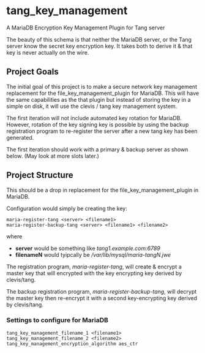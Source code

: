 # tang_key_management

A MariaDB Encryption Key Management Plugin for Tang server

The beauty of this schema is that neither the MariaDB server, or the Tang server know
the secret key encryption key. It takes both to derive it & that key is never actually
on the wire.


## Project Goals

The initial goal of this project is to make a secure network key management replacement
for the file_key_management_plugin for MariaDB. This will have the same capabilities as
the that plugin but instead of storing the key in a simple on disk, it will use the
clevis / tang key management system.

The first iteration will not include automated key rotation for MariaDB. However, rotation
of the key signing key is possible by using the backup registration program to re-register
the server after a new tang key has been generated.

The first iteration should work with a primary & backup server as shown below. (May look at
more slots later.)

## Project Structure

This should be a drop in replacement for the file_key_management_plugin in MariaDB.

Configuration would simply be creating the key:

```
maria-register-tang <server> <filename1>
maria-register-backup-tang <server> <filename1> <filename2>
```

where 

- **server** would be something like *tang1.example.com:6789*
- **filenameN** would tyipcally be */var/lib/mysql/maria-tangN.jwe*

The registration program, *maria-register-tang*, will create & encrypt a master key that
will encrypted with the key encrypting key derived by clevis/tang.

The backup registration program, *maria-register-backup-tang*, will decrypt the master key
then re-encrypt it with a second key-encrypting key derived by clevis/tang.

### Settings to configure for MariaDB

```
tang_key_management_filename_1 <filename1>
tang_key_management_filename_2 <filename2>
tang_key_management_encryption_algorithm aes_ctr
```